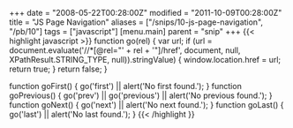 +++
date = "2008-05-22T00:28:00Z"
modified = "2011-10-09T00:28:00Z"
title = "JS Page Navigation"
aliases = ["/snips/10-js-page-navigation", "/pb/10"]
tags = ["javascript"]
[menu.main]
  parent = "snip"
+++
{{< highlight javascript >}}
function go(rel) {
    var url;
    if (url = document.evaluate('//*[@rel="' + rel + '"]/href', document, null, XPathResult.STRING_TYPE, null)).stringValue) {
        window.location.href = url;
        return true;
    }
    return false;
}

function goFirst() {
    go('first') || alert('No first found.');
}
function goPrevious() {
    go('prev') || go('previous') || alert('No previous found.');
}
function goNext() {
    go('next') || alert('No next found.');
}
function goLast() {
    go('last') || alert('No last found.');
}
{{< /highlight }}
